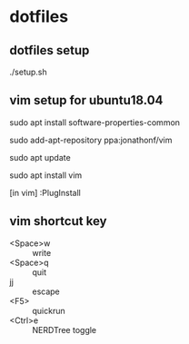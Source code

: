 # dotfiles

## dotfiles setup
./setup.sh

## vim setup for ubuntu18.04
sudo apt install software-properties-common

sudo add-apt-repository ppa:jonathonf/vim

sudo apt update

sudo apt install vim

[in vim] :PlugInstall

## vim shortcut key
<dl>
  <dt>&lt;Space&gt;w</dt>
    <dd>write</dd>
  <dt>&lt;Space&gt;q</dt>
    <dd>quit</dd>
  <dt>jj</dt>
    <dd>escape</dd>
  <dt>&lt;F5&gt;</dt>
    <dd>quickrun</dd>
  <dt>&lt;Ctrl&gt;e</dt>
    <dd>NERDTree toggle</dd>
</dl>
